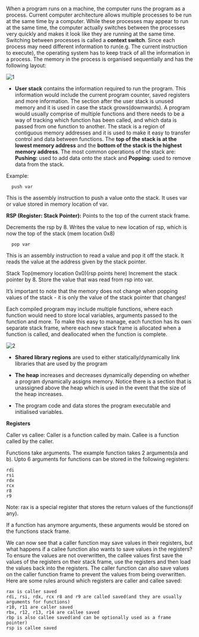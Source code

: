 When a program runs on a machine, the computer runs the program as a process. Current computer architecture allows multiple processes to be run at the same time by a computer. While these processes may appear to run at the same time, the computer actually switches between the processes very quickly and makes it look like they are running at the same time. Switching between processes is called a **context switch**. Since each process may need different information to run(e.g. The current instruction to execute), the operating system has to keep track of all the information in a process. The memory in the process is organised sequentially and has the following layout: 

![1](https://user-images.githubusercontent.com/46513413/80920034-36312a00-8d3b-11ea-9869-e135c17bd68b.png)

- **User stack** contains the information required to run the program. This information would include the current program counter, saved registers and more information. The section after the user stack is unused memory and it is used in case the stack grows(downwards). A program would usually comprise of multiple functions and there needs to be a way of tracking which function has been called, and which data is passed from one function to another. The stack is a region of contiguous memory addresses and it is used to make it easy to transfer control and data between functions. The **top of the stack is at the lowest memory address** and the **bottom of the stack is the highest memory address**. The most common operations of the stack are: **Pushing:** used to add data onto the stack and **Popping:** used to remove data from the stack.

 Example:

      push var
  This is the assembly instruction to push a value onto the stack. It uses var or value stored in memory location of var.
    
 **RSP (Register: Stack Pointer):** Points to the top of the current stack frame.
 
  Decrements the rsp by 8. Writes the value to new location of rsp, which is now the top of the stack (mem location 0x8)
  
      pop var
   This is an assembly instruction to read a value and pop it off the stack. It reads the value at the address given by the stack pointer.
   
   Stack Top(memory location 0x0)(rsp points here)
   Increment the stack pointer by 8.
   Store the value that was read from rsp into var.
   
 It’s important to note that the memory does not change when popping values of the stack - it is only the value of the stack pointer that changes! 
 
 Each compiled program may include multiple functions, where each function would need to store local variables, arguments passed to the function and more. To make this easy to manage, each function has its own separate stack frame, where each new stack frame is allocated when a function is called, and deallocated when the function is complete. 
 
 ![2](https://user-images.githubusercontent.com/46513413/80920675-4e0aad00-8d3f-11ea-9f16-add7fd2a10eb.png)

   
- **Shared library regions** are used to either statically/dynamically link libraries that are used by the program

- **The heap** increases and decreases dynamically depending on whether a program dynamically assigns memory. Notice there is a section that is unassigned above the heap which is used in the event that the size of the heap increases.

- The program code and data stores the program executable and initialised variables.


**Registers**

Caller vs callee: Caller is a function called by main. Callee is a function called by the caller.

Functions take arguments. The example function takes 2 arguments(a and b). Upto 6 arguments for functions can be stored in the following registers:

    rdi
    rsi
    rdx
    rcx
    r8
    r9

Note: rax is a special register that stores the return values of the functions(if any).

If a function has anymore arguments, these arguments would be stored on the functions stack frame. 

We can now see that a caller function may save values in their registers, but what happens if a callee function also wants to save values in the registers? To ensure the values are not overwritten, the callee values first save the values of the registers on their stack frame, use the registers and then load the values back into the registers. The caller function can also save values on the caller function frame to prevent the values from being overwritten. Here are some rules around which registers are caller and callee saved:

    rax is caller saved
    rdi, rsi, rdx, rcx r8 and r9 are called saved(and they are usually arguments for functions)
    r10, r11 are caller saved
    rbx, r12, r13, r14 are callee saved
    rbp is also callee saved(and can be optionally used as a frame pointer)
    rsp is callee saved

















